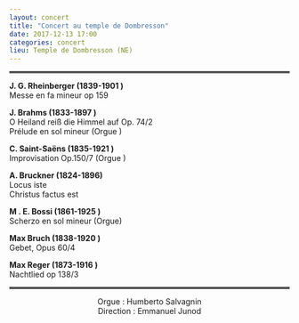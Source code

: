 ```yaml
---
layout: concert
title: "Concert au temple de Dombresson"
date: 2017-12-13 17:00
categories: concert
lieu: Temple de Dombresson (NE)
---
```


<hr style="border-top: 3px double #8c8b8b"/>

**J. G. Rheinberger (1839-1901 )**  
Messe en fa mineur op 159

**J. Brahms (1833-1897 )**  
O Heiland reiß die Himmel auf Op. 74/2  
Prélude en sol mineur (Orgue )

**C. Saint-Saëns (1835-1921 )**  
Improvisation Op.150/7 (Orgue )

**A. Bruckner (1824-1896)**  
Locus iste  
Christus factus est

**M . E. Bossi (1861-1925 )**  
Scherzo en sol mineur (Orgue)

**Max Bruch (1838-1920 )**  
Gebet, Opus 60/4

**Max Reger (1873-1916 )**  
Nachtlied op 138/3

<hr style="border-top: 3px double #8c8b8b"/>

<p style="text-align: center">
Orgue : Humberto Salvagnin
<br/>
Direction : Emmanuel Junod
</p>
